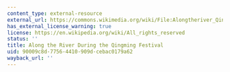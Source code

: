 ```yaml
---
content_type: external-resource
external_url: https://commons.wikimedia.org/wiki/File:Alongtheriver_QingMing.jpg
has_external_license_warning: true
license: https://en.wikipedia.org/wiki/All_rights_reserved
status: ''
title: Along the River During the Qingming Festival
uid: 90009c8d-7756-4410-909d-cebac0179a62
wayback_url: ''
---
```

